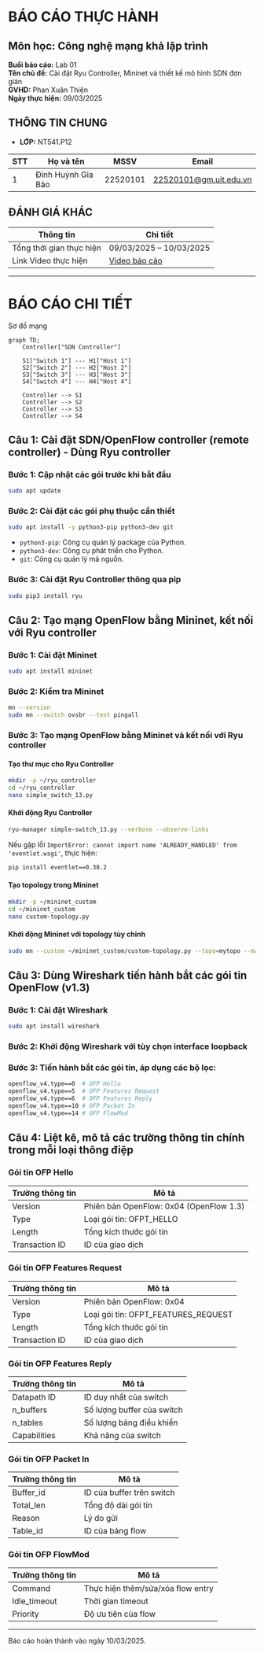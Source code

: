 # BÁO CÁO THỰC HÀNH

## Môn học: Công nghệ mạng khả lập trình

**Buổi báo cáo:** Lab 01  
**Tên chủ đề:** Cài đặt Ryu Controller, Mininet và thiết kế mô hình SDN đơn giản  
**GVHD:** Phan Xuân Thiện  
**Ngày thực hiện:** 09/03/2025  

## THÔNG TIN CHUNG

- **LỚP:** NT541.P12

| STT | Họ và tên | MSSV | Email |
|-----|-----------|------|-------|
| 1 | Đinh Huỳnh Gia Bảo | 22520101 | 22520101@gm.uit.edu.vn |

## ĐÁNH GIÁ KHÁC

| Thông tin | Chi tiết |
|-----------|----------|
| Tổng thời gian thực hiện | 09/03/2025 – 10/03/2025 |
| Link Video thực hiện | [Video báo cáo](https://drive.google.com/file/d/1p7XKqg5l9u4JMViHw5TRKrRE_RId-9hq/view?usp=sharing) |

---

# BÁO CÁO CHI TIẾT

Sơ đồ mạng 
```mermaid
graph TD;
    Controller["SDN Controller"]
    
    S1["Switch 1"] --- H1["Host 1"]
    S2["Switch 2"] --- H2["Host 2"]
    S3["Switch 3"] --- H3["Host 3"]
    S4["Switch 4"] --- H4["Host 4"]

    Controller --> S1
    Controller --> S2
    Controller --> S3
    Controller --> S4
```

## Câu 1: Cài đặt SDN/OpenFlow controller (remote controller) - Dùng Ryu controller

### Bước 1: Cập nhật các gói trước khi bắt đầu
```bash
sudo apt update
```

### Bước 2: Cài đặt các gói phụ thuộc cần thiết
```bash
sudo apt install -y python3-pip python3-dev git
```
- `python3-pip`: Công cụ quản lý package của Python.
- `python3-dev`: Công cụ phát triển cho Python.
- `git`: Công cụ quản lý mã nguồn.

### Bước 3: Cài đặt Ryu Controller thông qua pip
```bash
sudo pip3 install ryu
```

## Câu 2: Tạo mạng OpenFlow bằng Mininet, kết nối với Ryu controller

### Bước 1: Cài đặt Mininet
```bash
sudo apt install mininet
```

### Bước 2: Kiểm tra Mininet
```bash
mn --version
sudo mn --switch ovsbr --test pingall
```

### Bước 3: Tạo mạng OpenFlow bằng Mininet và kết nối với Ryu controller

#### Tạo thư mục cho Ryu Controller
```bash
mkdir -p ~/ryu_controller
cd ~/ryu_controller
nano simple_switch_13.py
```

#### Khởi động Ryu Controller
```bash
ryu-manager simple-switch_13.py --verbose --observe-links
```

Nếu gặp lỗi `ImportError: cannot import name 'ALREADY_HANDLED' from 'eventlet.wsgi'`, thực hiện:
```bash
pip install eventlet==0.30.2
```

#### Tạo topology trong Mininet
```bash
mkdir -p ~/mininet_custom
cd ~/mininet_custom
nano custom-topology.py
```

#### Khởi động Mininet với topology tùy chỉnh
```bash
sudo mn --custom ~/mininet_custom/custom-topology.py --topo=mytopo --mac --switch ovs,protocols=OpenFlow13 --controller=remote,ip=127.0.0.1,port=6653
```

## Câu 3: Dùng Wireshark tiến hành bắt các gói tin OpenFlow (v1.3)

### Bước 1: Cài đặt Wireshark
```bash
sudo apt install wireshark
```

### Bước 2: Khởi động Wireshark với tùy chọn interface loopback

### Bước 3: Tiến hành bắt các gói tin, áp dụng các bộ lọc:
```bash
openflow_v4.type==0  # OFP Hello
openflow_v4.type==5  # OFP Features Request
openflow_v4.type==6  # OFP Features Reply
openflow_v4.type==10 # OFP Packet In
openflow_v4.type==14 # OFP FlowMod
```

## Câu 4: Liệt kê, mô tả các trường thông tin chính trong mỗi loại thông điệp

### Gói tin OFP Hello
| Trường thông tin | Mô tả |
|------------------|-------|
| Version | Phiên bản OpenFlow: 0x04 (OpenFlow 1.3) |
| Type | Loại gói tin: OFPT_HELLO |
| Length | Tổng kích thước gói tin |
| Transaction ID | ID của giao dịch |

### Gói tin OFP Features Request
| Trường thông tin | Mô tả |
|------------------|-------|
| Version | Phiên bản OpenFlow: 0x04 |
| Type | Loại gói tin: OFPT_FEATURES_REQUEST |
| Length | Tổng kích thước gói tin |
| Transaction ID | ID của giao dịch |

### Gói tin OFP Features Reply
| Trường thông tin | Mô tả |
|------------------|-------|
| Datapath ID | ID duy nhất của switch |
| n_buffers | Số lượng buffer của switch |
| n_tables | Số lượng bảng điều khiển |
| Capabilities | Khả năng của switch |

### Gói tin OFP Packet In
| Trường thông tin | Mô tả |
|------------------|-------|
| Buffer_id | ID của buffer trên switch |
| Total_len | Tổng độ dài gói tin |
| Reason | Lý do gửi |
| Table_id | ID của bảng flow |

### Gói tin OFP FlowMod
| Trường thông tin | Mô tả |
|------------------|-------|
| Command | Thực hiện thêm/sửa/xóa flow entry |
| Idle_timeout | Thời gian timeout |
| Priority | Độ ưu tiên của flow |

---

Báo cáo hoàn thành vào ngày 10/03/2025.
